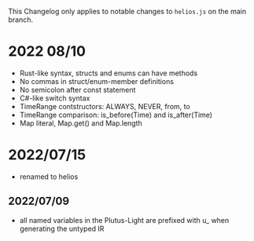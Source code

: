 This Changelog only applies to notable changes to `helios.js` on the main branch.

# 2022 08/10
* Rust-like syntax, structs and enums can have methods
* No commas in struct/enum-member definitions
* No semicolon after const statement
* C#-like switch syntax
* TimeRange contstructors: ALWAYS, NEVER, from, to
* TimeRange comparison: is_before(Time) and is_after(Time)
* Map literal, Map.get() and Map.length

# 2022/07/15
* renamed to helios

## 2022/07/09
* all named variables in the Plutus-Light are prefixed with u_ when generating the untyped IR
